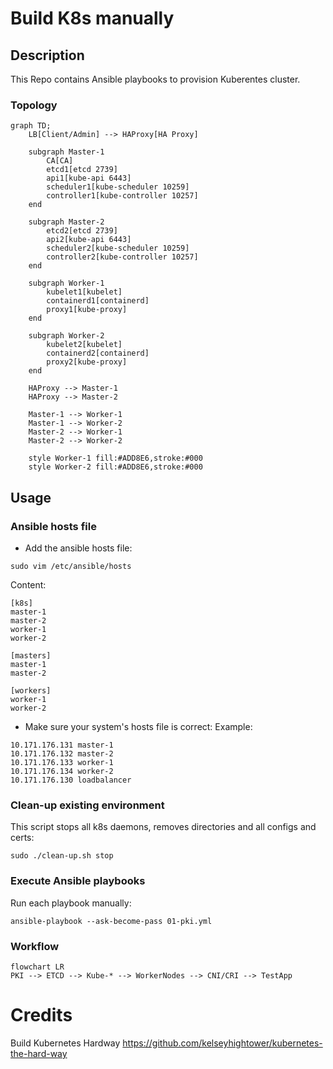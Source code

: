 # Build K8s manually
## Description
This Repo contains Ansible playbooks to provision Kuberentes cluster.
### Topology 
```mermaid
graph TD;
    LB[Client/Admin] --> HAProxy[HA Proxy]

    subgraph Master-1
        CA[CA]
        etcd1[etcd 2739]
        api1[kube-api 6443]
        scheduler1[kube-scheduler 10259]
        controller1[kube-controller 10257]
    end

    subgraph Master-2
        etcd2[etcd 2739]
        api2[kube-api 6443]
        scheduler2[kube-scheduler 10259]
        controller2[kube-controller 10257]
    end

    subgraph Worker-1
        kubelet1[kubelet]
        containerd1[containerd]
        proxy1[kube-proxy]
    end

    subgraph Worker-2
        kubelet2[kubelet]
        containerd2[containerd]
        proxy2[kube-proxy]
    end

    HAProxy --> Master-1
    HAProxy --> Master-2

    Master-1 --> Worker-1
    Master-1 --> Worker-2
    Master-2 --> Worker-1
    Master-2 --> Worker-2

    style Worker-1 fill:#ADD8E6,stroke:#000
    style Worker-2 fill:#ADD8E6,stroke:#000

```

## Usage
### Ansible hosts file

* Add the ansible hosts file:
```
sudo vim /etc/ansible/hosts
```
Content:
```
[k8s]
master-1
master-2
worker-1
worker-2

[masters]
master-1
master-2

[workers]
worker-1
worker-2
```
* Make sure your system's hosts file is correct:
Example:
```
10.171.176.131 master-1
10.171.176.132 master-2
10.171.176.133 worker-1
10.171.176.134 worker-2
10.171.176.130 loadbalancer
```

### Clean-up existing environment

This script stops all k8s daemons, removes directories and all configs and certs:
```
sudo ./clean-up.sh stop
```

### Execute Ansible playbooks

Run each playbook manually:
```
ansible-playbook --ask-become-pass 01-pki.yml
```
### Workflow
```mermaid
flowchart LR
PKI --> ETCD --> Kube-* --> WorkerNodes --> CNI/CRI --> TestApp
```

# Credits
Build Kubernetes Hardway
https://github.com/kelseyhightower/kubernetes-the-hard-way

